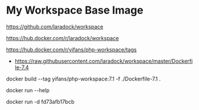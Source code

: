 # My Workspace Base Image

https://github.com/laradock/workspace

https://hub.docker.com/r/laradock/workspace

https://hub.docker.com/r/yifans/php-workspace/tags

- https://raw.githubusercontent.com/laradock/workspace/master/Dockerfile-7.4

docker build --tag yifans/php-workspace:7.1 -f ./Dockerfile-7.1 .

docker run --help

docker run -d fd73afb17bcb
